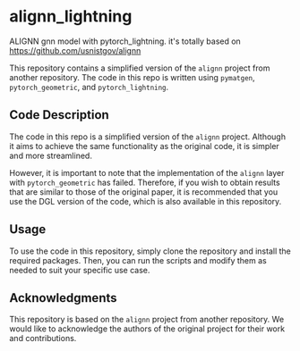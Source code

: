 # alignn_lightning
ALIGNN gnn model with pytorch_lightning. it's totally based on https://github.com/usnistgov/alignn

This repository contains a simplified version of the `alignn` project from another repository. The code in this repo is written using `pymatgen`, `pytorch_geometric`, and `pytorch_lightning`.

## Code Description

The code in this repo is a simplified version of the `alignn` project. Although it aims to achieve the same functionality as the original code, it is simpler and more streamlined. 

However, it is important to note that the implementation of the `alignn` layer with `pytorch_geometric` has failed. Therefore, if you wish to obtain results that are similar to those of the original paper, it is recommended that you use the DGL version of the code, which is also available in this repository.

## Usage

To use the code in this repository, simply clone the repository and install the required packages. Then, you can run the scripts and modify them as needed to suit your specific use case.

## Acknowledgments

This repository is based on the `alignn` project from another repository. We would like to acknowledge the authors of the original project for their work and contributions.
